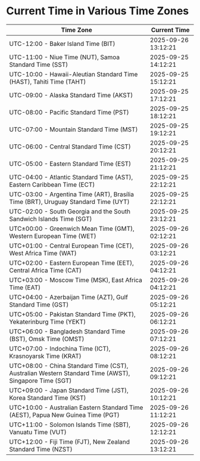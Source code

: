 # Current Time in Various Time Zones

| Time Zone | Current Time |
|-----------|--------------|
| UTC-12:00 - Baker Island Time (BIT) | 2025-09-26 13:12:21 |
| UTC-11:00 - Niue Time (NUT), Samoa Standard Time (SST) | 2025-09-25 14:12:21 |
| UTC-10:00 - Hawaii-Aleutian Standard Time (HAST), Tahiti Time (TAHT) | 2025-09-25 15:12:21 |
| UTC-09:00 - Alaska Standard Time (AKST) | 2025-09-25 17:12:21 |
| UTC-08:00 - Pacific Standard Time (PST) | 2025-09-25 18:12:21 |
| UTC-07:00 - Mountain Standard Time (MST) | 2025-09-25 19:12:21 |
| UTC-06:00 - Central Standard Time (CST) | 2025-09-25 20:12:21 |
| UTC-05:00 - Eastern Standard Time (EST) | 2025-09-25 21:12:21 |
| UTC-04:00 - Atlantic Standard Time (AST), Eastern Caribbean Time (ECT) | 2025-09-25 22:12:21 |
| UTC-03:00 - Argentina Time (ART), Brasília Time (BRT), Uruguay Standard Time (UYT) | 2025-09-25 22:12:21 |
| UTC-02:00 - South Georgia and the South Sandwich Islands Time (SGT) | 2025-09-25 23:12:21 |
| UTC±00:00 - Greenwich Mean Time (GMT), Western European Time (WET) | 2025-09-26 02:12:21 |
| UTC+01:00 - Central European Time (CET), West Africa Time (WAT) | 2025-09-26 03:12:21 |
| UTC+02:00 - Eastern European Time (EET), Central Africa Time (CAT) | 2025-09-26 04:12:21 |
| UTC+03:00 - Moscow Time (MSK), East Africa Time (EAT) | 2025-09-26 04:12:21 |
| UTC+04:00 - Azerbaijan Time (AZT), Gulf Standard Time (GST) | 2025-09-26 05:12:21 |
| UTC+05:00 - Pakistan Standard Time (PKT), Yekaterinburg Time (YEKT) | 2025-09-26 06:12:21 |
| UTC+06:00 - Bangladesh Standard Time (BST), Omsk Time (OMST) | 2025-09-26 07:12:21 |
| UTC+07:00 - Indochina Time (ICT), Krasnoyarsk Time (KRAT) | 2025-09-26 08:12:21 |
| UTC+08:00 - China Standard Time (CST), Australian Western Standard Time (AWST), Singapore Time (SGT) | 2025-09-26 09:12:21 |
| UTC+09:00 - Japan Standard Time (JST), Korea Standard Time (KST) | 2025-09-26 10:12:21 |
| UTC+10:00 - Australian Eastern Standard Time (AEST), Papua New Guinea Time (PGT) | 2025-09-26 11:12:21 |
| UTC+11:00 - Solomon Islands Time (SBT), Vanuatu Time (VUT) | 2025-09-26 12:12:21 |
| UTC+12:00 - Fiji Time (FJT), New Zealand Standard Time (NZST) | 2025-09-26 13:12:21 |
